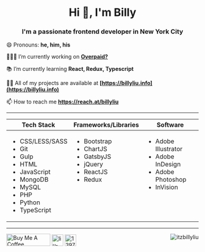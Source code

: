 <h1 align="center">Hi 👋, I'm Billy</h1>
<h3 align="center">I'm a passionate frontend developer in New York City</h3>

😄 Pronouns: **he, him, his**

👨🏻‍💻 I’m currently working on **[Overpaid?](https://github.com/itzbillyliu/overpaid)**

📚 I’m currently learning **React, Redux, Typescript**

👨‍💻 All of my projects are available at **[https://billyliu.info](https://billyliu.info)**

📫 How to reach me **https://reach.at/billyliu**
</p>

---

<table>
  <thead>
    <th>Tech Stack</th>
    <th>Frameworks/Libraries</th>
    <th>Software</th>
  </thead>
  <tbody>
    <tr>
      <td valign="top">
        <ul>
          <li>CSS/LESS/SASS</li>
          <li>Git</li>
          <li>Gulp</li>
          <li>HTML</li>
          <li>JavaScript</li>
          <li>MongoDB</li>
          <li>MySQL</li>
          <li>PHP</li>
          <li>Python</li>
          <li>TypeScript</li>
        </ul>
      </td>
      <td valign="top">
        <ul>
          <li>Bootstrap</li>
          <li>ChartJS</li>
          <li>GatsbyJS</li>
          <li>jQuery</li>
          <li>ReactJS</li>
          <li>Redux</li>
        </ul>
      </td>
      <td valign="top">
        <ul>
          <li>Adobe Illustrator</li>
          <li>Adobe InDesign</li>
          <li>Adobe Photoshop</li>
          <li>InVision</li>
        </ul>
      </td>
    </tr>
  </tbody>
</table>

---

<p>
    <a href="https://www.buymeacoffee.com/billyliu" target="_blank"><img src="https://cdn.buymeacoffee.com/buttons/v2/default-red.png" alt="Buy Me A Coffee" height="32" width="115"></a>
    <a href="https://linkedin.com/in/liu-billy" target="blank"><img src="https://cdn.jsdelivr.net/npm/simple-icons@3.0.1/icons/linkedin.svg" alt="liu-billy" height="30" width="30" /></a>
    <a href="https://stackoverflow.com/users/13973079" target="blank"><img src="https://cdn.jsdelivr.net/npm/simple-icons@3.0.1/icons/stackoverflow.svg" alt="13973079" height="30" width="30" /></a>
    <img align="right" src="https://komarev.com/ghpvc/?username=itzbillyliu&style=flat" alt="itzbillyliu" />
</p>